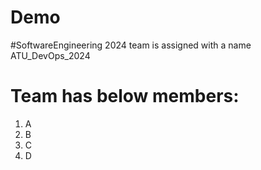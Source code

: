 # Demo
#SoftwareEngineering 2024
team is assigned with a name ATU_DevOps_2024
# Team has below members:
1. A
2. B
3. C
4. D

